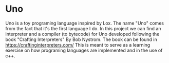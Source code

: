 # Uno
Uno is a toy programing language inspired by Lox. The name "Uno" comes from the fact that it's the first language I do.
In this project we can find an interpreter and a compiler (to bytecode) for Uno developed following the book "Crafting Interpreters" By Bob Nystrom. The book can be found in https://craftinginterpreters.com/
This is meant to serve as a learning exercise on how programing languages are implemented and in the use of c++.
